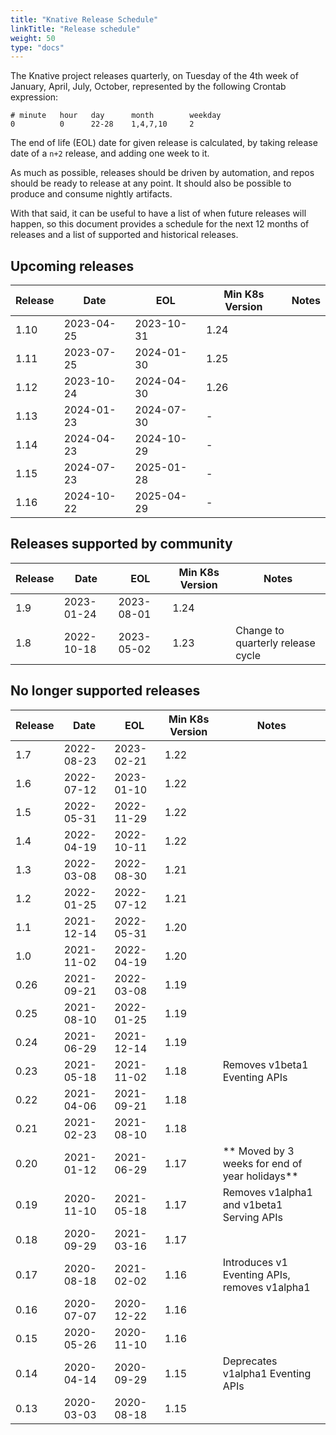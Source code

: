 ```yaml
---
title: "Knative Release Schedule"
linkTitle: "Release schedule"
weight: 50
type: "docs"
---
```


The Knative project releases quarterly, on Tuesday of the 4th week of January, April, July, October, represented by the following Crontab expression:

```
# minute   hour   day      month        weekday
0          0      22-28    1,4,7,10     2
```

The end of life (EOL) date for given release is calculated, by taking release date of a `n+2` release, and adding one week to it. 

As much as possible, releases should be driven by automation, and repos should be ready to release at any point. It should also be possible to produce and consume nightly artifacts.

With that said, it can be useful to have a list of when future releases will happen, so this document provides a schedule for the next 12 months of releases and a list of supported and historical releases.

## Upcoming releases

| Release | Date       | EOL        | Min K8s Version | Notes                    |
| ------- | ---------- | ---------- | --------------- | ------------------------ |
| 1.10    | 2023-04-25 | 2023-10-31 | 1.24            | |
| 1.11    | 2023-07-25 | 2024-01-30 | 1.25            | |
| 1.12    | 2023-10-24 | 2024-04-30 | 1.26            | |
| 1.13    | 2024-01-23 | 2024-07-30 | -               | |
| 1.14    | 2024-04-23 | 2024-10-29 | -               | |
| 1.15    | 2024-07-23 | 2025-01-28 | -               | |
| 1.16    | 2024-10-22 | 2025-04-29 | -               | |

## Releases supported by community

| Release | Date       | EOL        | Min K8s Version | Notes                    |
| ------- | ---------- | ---------- | --------------- | ------------------------ |
| 1.9     | 2023-01-24 | 2023-08-01 | 1.24            | |
| 1.8     | 2022-10-18 | 2023-05-02 | 1.23            | Change to quarterly release cycle |

## No longer supported releases

| Release | Date       | EOL        | Min K8s Version | Notes                    |
| ------- | ---------- | ---------- | --------------- | ------------------------ |
| 1.7     | 2022-08-23 | 2023-02-21 | 1.22            | |
| 1.6     | 2022-07-12 | 2023-01-10 | 1.22            | |
| 1.5     | 2022-05-31 | 2022-11-29 | 1.22            | |
| 1.4     | 2022-04-19 | 2022-10-11 | 1.22            | |
| 1.3     | 2022-03-08 | 2022-08-30 | 1.21            | |
| 1.2     | 2022-01-25 | 2022-07-12 | 1.21            | |
| 1.1     | 2021-12-14 | 2022-05-31 | 1.20            | |
| 1.0     | 2021-11-02 | 2022-04-19 | 1.20            | |
| 0.26    | 2021-09-21 | 2022-03-08 | 1.19            | |
| 0.25    | 2021-08-10 | 2022-01-25 | 1.19            | |
| 0.24    | 2021-06-29 | 2021-12-14 | 1.19            | |
| 0.23    | 2021-05-18 | 2021-11-02 | 1.18            | Removes v1beta1 Eventing APIs |
| 0.22    | 2021-04-06 | 2021-09-21 | 1.18            | |
| 0.21    | 2021-02-23 | 2021-08-10 | 1.18            | |
| 0.20    | 2021-01-12 | 2021-06-29 | 1.17            | ** Moved by 3 weeks for end of year holidays** |
| 0.19    | 2020-11-10 | 2021-05-18 | 1.17            | Removes v1alpha1 and v1beta1 Serving APIs |
| 0.18    | 2020-09-29 | 2021-03-16 | 1.17            | |
| 0.17    | 2020-08-18 | 2021-02-02 | 1.16            | Introduces v1 Eventing APIs, removes v1alpha1 |
| 0.16    | 2020-07-07 | 2020-12-22 | 1.16            | |
| 0.15    | 2020-05-26 | 2020-11-10 | 1.16            | |
| 0.14    | 2020-04-14 | 2020-09-29 | 1.15            | Deprecates v1alpha1 Eventing APIs |
| 0.13    | 2020-03-03 | 2020-08-18 | 1.15            | |
